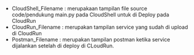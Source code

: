 - CloudShell_Filename : merupakaan tampilan file source code/pendukung main.py pada CloudShell untuk di Deploy pada CloudRun
- CloudRun_Filename : merupakan tampilan service yang sudah di upload di CloudRun
- Postman_Filename : merupakan tampilan postman ketika service dijalankan setelah di deploy di CLoudRun.
